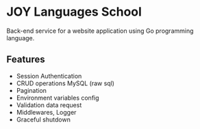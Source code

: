 # JOY Languages School

Back-end service for a website application using Go programming language.

## Features
<ul>
<li>Session Authentication</li>
<li>CRUD operations MySQL (raw sql)</li>
<li>Pagination</li>
<li>Environment variables config</li>
<li>Validation data request</li>
<li>Middlewares, Logger </li>
<li>Graceful shutdown</li>
</ul>
